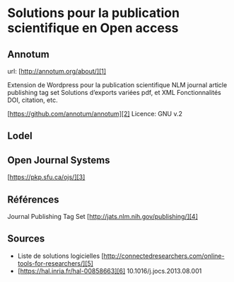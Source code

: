 
# Solutions pour la publication scientifique en Open access

## Annotum
url: [http://annotum.org/about/][1]

Extension de Wordpress pour la publication scientifique
NLM journal article publishing tag set
Solutions d’exports variées pdf, et XML
Fonctionnalités DOI, citation, etc.

[https://github.com/annotum/annotum][2]
Licence: GNU v.2

## Lodel

## Open Journal Systems
[https://pkp.sfu.ca/ojs/][3]

## Références
Journal Publishing Tag Set
[http://jats.nlm.nih.gov/publishing/][4]

## Sources
- Liste de solutions logicielles [http://connectedresearchers.com/online-tools-for-researchers/][5]
- [https://hal.inria.fr/hal-00858663][6] 10.1016/j.jocs.2013.08.001

[1]:	http://annotum.org/about/
[2]:	https://github.com/annotum/annotum
[3]:	https://pkp.sfu.ca/ojs/
[4]:	http://jats.nlm.nih.gov/publishing/
[5]:	http://connectedresearchers.com/online-tools-for-researchers/
[6]:	https://hal.inria.fr/hal-00858663